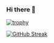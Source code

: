 ### Hi there 👋

[![trophy](https://github-profile-trophy.vercel.app/?username=ryo-ma)](https://github.com/ryo-ma/github-profile-trophy)

[![GitHub Streak](https://streak-stats.demolab.com/?user=DenverCoder1)](https://git.io/streak-stats)
